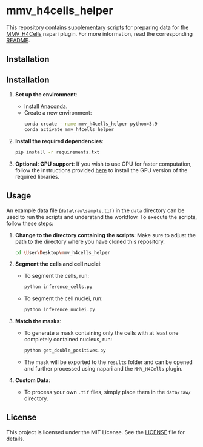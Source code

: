 # mmv_h4cells_helper

This repository contains supplementary scripts for preparing data for the [MMV_H4Cells](https://github.com/MMV-Lab/mmv_h4cells) napari plugin. For more information, read the corresponding [README](https://github.com/MMV-Lab/mmv_h4cells/blob/main/README.md).

## Installation

## Installation

1. **Set up the environment**:

    - Install [Anaconda](https://www.anaconda.com/download/success).
    - Create a new environment:
        ```bash
        conda create --name mmv_h4cells_helper python=3.9
        conda activate mmv_h4cells_helper
        ```

2. **Install the required dependencies**:
    ```bash
    pip install -r requirements.txt
    ```

3. **Optional: GPU support**:
    If you wish to use GPU for faster computation, follow the instructions provided [here](https://github.com/MouseLand/cellpose?tab=readme-ov-file#gpu-version-cuda-on-windows-or-linux) to install the GPU version of the required libraries.

## Usage

An example data file (`data\raw\sample.tif`) in the `data` directory can be used to run the scripts and understand the workflow. To execute the scripts, follow these steps:

1. **Change to the directory containing the scripts**:
    Make sure to adjust the path to the directory where you have cloned this repository.
    ```bash
    cd \User\Desktop\mmv_h4cells_helper
    ```

2. **Segment the cells and cell nuclei**:

    - To segment the cells, run:
        ```bash
        python inference_cells.py
        ```

    - To segment the cell nuclei, run:
        ```bash
        python inference_nuclei.py
        ```

3. **Match the masks**:

    - To generate a mask containing only the cells with at least one completely contained nucleus, run:
        ```bash
        python get_double_positives.py
        ```
    - The mask will be exported to the `results` folder and can be opened and further processed using napari and the `MMV_H4Cells` plugin.


4. **Custom Data**:

    - To process your own `.tif` files, simply place them in the `data/raw/` directory.

## License

This project is licensed under the MIT License. See the [LICENSE](LICENSE) file for details.
